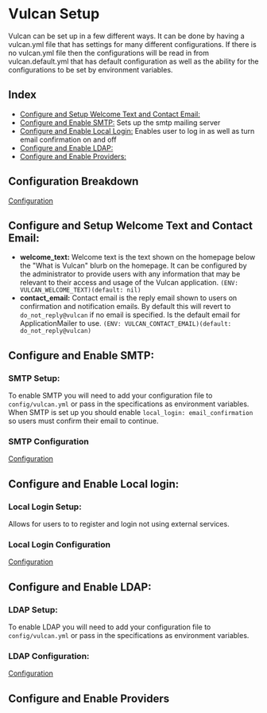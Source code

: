 # Vulcan Setup

Vulcan can be set up in a few different ways. It can be done by having a vulcan.yml file that has settings for many different configurations. If there is no vulcan.yml file then the configurations will be read in from vulcan.default.yml that has default configuration as well as the ability for the configurations to be set by environment variables.

## Index

* [Configure and Setup Welcome Text and Contact Email:](#configure-and-setup-welcome-text-and-contact-email:)
* [Configure and Enable SMTP:](#configure-and-enable-smtp) Sets up the smtp mailing server
* [Configure and Enable Local Login:](#configure-and-enable-local-login) Enables user to log in as well as turn email confirmation on and off 
* [Configure and Enable LDAP:](#configure-and-enable-ldap)
* [Configure and Enable Providers:](#configure-and-enable-providers)

## Configuration Breakdown
[Configuration](config.md)

## Configure and Setup Welcome Text and Contact Email:
* **welcome_text:** Welcome text is the text shown on the homepage below the "What is Vulcan" blurb on the homepage. It can be configured by the administrator to provide users with any information that may be relevant to their access and usage of the Vulcan application. `(ENV: VULCAN_WELCOME_TEXT)(default: nil)`
* **contact_email:** Contact email is the reply email shown to users on confirmation and notification emails. By default this will revert to `do_not_reply@vulcan` if no email is specified. Is the default email for ApplicationMailer to use. `(ENV: VULCAN_CONTACT_EMAIL)(default: do_not_reply@vulcan)`

## Configure and Enable SMTP:
### SMTP Setup:
To enable SMTP you will need to add your configuration file to `config/vulcan.yml` or pass in the specifications as environment variables. When SMTP is set up you should enable `local_login: email_confirmation` so users must confirm their email to continue.

### SMTP Configuration
[Configuration](config.md#configure-smtp)



## Configure and Enable Local login:
### Local Login Setup:
Allows for users to to register and login not using external services.

### Local Login Configuration
[Configuration](config.md#configure-local-login)



## Configure and Enable LDAP:
### LDAP Setup:
To enable LDAP you will need to add your configuration file to `config/vulcan.yml` or pass in the specifications as environment variables. 

### LDAP Configuration:
[Configuration](config.md#configure-ldap)



## Configure and Enable Providers

